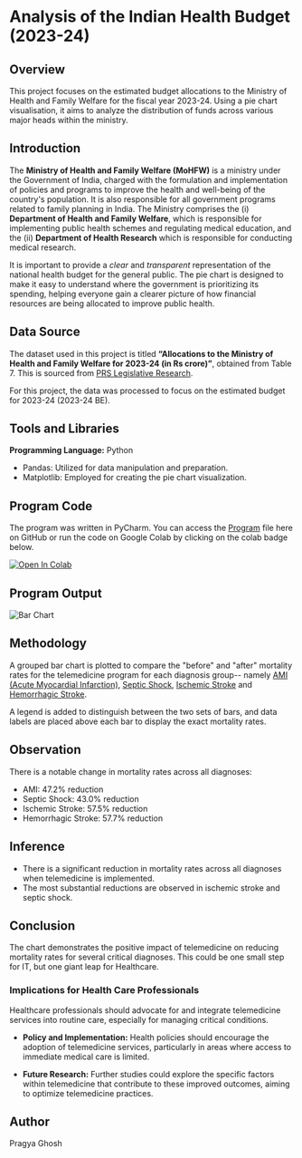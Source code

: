 # Analysis of the Indian Health Budget (2023-24)

## Overview
This project focuses on the estimated budget allocations to the Ministry of Health and Family Welfare for the fiscal year 2023-24. Using a pie chart visualisation, it aims to analyze the distribution of funds across various major heads within the ministry.

## Introduction
The **Ministry of Health and Family Welfare (MoHFW)** is a ministry under the Government of India, charged with the formulation and implementation of policies and programs to improve the health and well-being of the country's population. It is also responsible for all government programs related to family planning in India. The Ministry comprises the (i) **Department of Health and Family Welfare**, which is responsible for implementing public health schemes and regulating medical education, and the (ii) **Department of Health Research** which is responsible for conducting medical research.

It is important to provide a *clear* and *transparent* representation of the national health budget for the general public. The pie chart is designed to make it easy to understand where the government is prioritizing its spending, helping everyone gain a clearer picture of how financial resources are being allocated to improve public health.

## Data Source
The dataset used in this project is titled **“Allocations to the Ministry of Health and Family Welfare for 2023-24 (in Rs crore)”**, obtained from Table 7. This is sourced from [PRS Legislative Research](https://prsindia.org/budgets/parliament/demand-for-grants-2023-24-analysis-health-and-family-welfare).

For this project, the data was processed to focus on the estimated budget for 2023-24 (2023-24 BE).

## Tools and Libraries
**Programming Language:** Python
- Pandas: Utilized for data manipulation and preparation.
- Matplotlib: Employed for creating the pie chart visualization.

## Program Code
The program was written in PyCharm. You can access the [Program](Program) file here on GitHub or run the code on Google Colab by clicking on the colab badge below.

[![Open In Colab](https://colab.research.google.com/assets/colab-badge.svg)](https://colab.research.google.com/drive/1eho1R537Vc36IOzRefcoL054mqZyGF11)

## Program Output
![Bar Chart](https://github.com/user-attachments/assets/340d3af3-ae70-4da6-82df-36e68765195c)

## Methodology
A grouped bar chart is plotted to compare the "before" and "after" mortality rates for the telemedicine program for each diagnosis group-- namely [AMI (Acute Myocardial Infarction)](https://en.wikipedia.org/wiki/Myocardial_infarction), [Septic Shock](https://en.wikipedia.org/wiki/Septic_shock), [Ischemic Stroke](https://en.wikipedia.org/wiki/Stroke#Classification) and [Hemorrhagic Stroke](https://en.wikipedia.org/wiki/Stroke#Classification).

A legend is added to distinguish between the two sets of bars, and data labels are placed above each bar to display the exact mortality rates.

## Observation
There is a notable change in mortality rates across all diagnoses:
  - AMI: 47.2% reduction
  - Septic Shock: 43.0% reduction
  - Ischemic Stroke: 57.5% reduction
  - Hemorrhagic Stroke: 57.7% reduction

## Inference
- There is a significant reduction in mortality rates across all diagnoses when telemedicine is implemented.
- The most substantial reductions are observed in ischemic stroke and septic shock.

## Conclusion
The chart demonstrates the positive impact of telemedicine on reducing mortality rates for several critical diagnoses. This could be one small step for IT, but one giant leap for Healthcare.

### Implications for Health Care Professionals
Healthcare professionals should advocate for and integrate telemedicine services into routine care, especially for managing critical conditions.

- **Policy and Implementation:**
  Health policies should encourage the adoption of telemedicine services, particularly in areas where access to immediate medical care is limited.
    
- **Future Research:**
  Further studies could explore the specific factors within telemedicine that contribute to these improved outcomes, aiming to optimize telemedicine practices.

## Author
Pragya Ghosh
